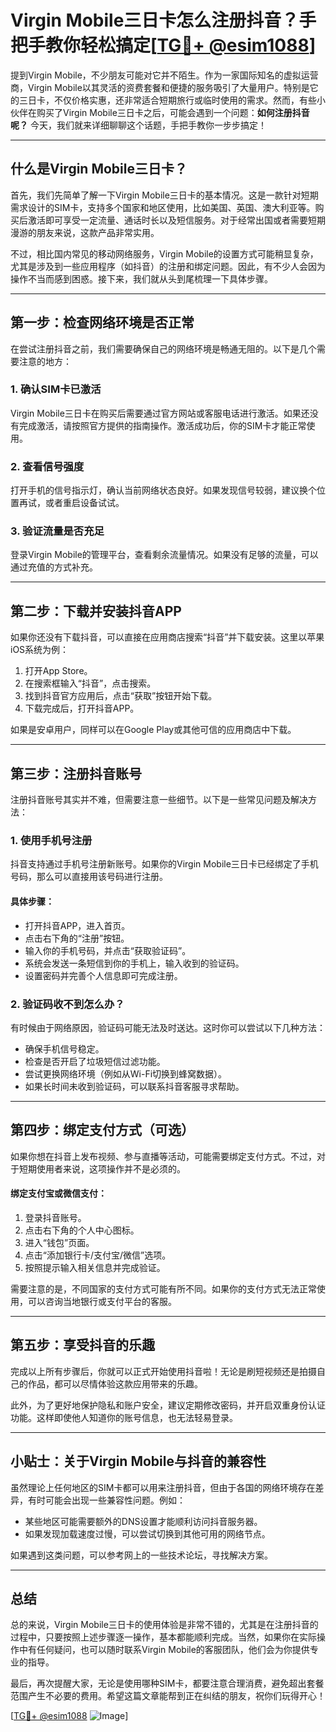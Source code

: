 # Virgin Mobile三日卡怎么注册抖音？手把手教你轻松搞定[[TG💪+ @esim1088](https://t.me/s/esim1088)]

提到Virgin Mobile，不少朋友可能对它并不陌生。作为一家国际知名的虚拟运营商，Virgin Mobile以其灵活的资费套餐和便捷的服务吸引了大量用户。特别是它的三日卡，不仅价格实惠，还非常适合短期旅行或临时使用的需求。然而，有些小伙伴在购买了Virgin Mobile三日卡之后，可能会遇到一个问题：**如何注册抖音呢？** 今天，我们就来详细聊聊这个话题，手把手教你一步步搞定！

---

## **什么是Virgin Mobile三日卡？**

首先，我们先简单了解一下Virgin Mobile三日卡的基本情况。这是一款针对短期需求设计的SIM卡，支持多个国家和地区使用，比如美国、英国、澳大利亚等。购买后激活即可享受一定流量、通话时长以及短信服务。对于经常出国或者需要短期漫游的朋友来说，这款产品非常实用。

不过，相比国内常见的移动网络服务，Virgin Mobile的设置方式可能稍显复杂，尤其是涉及到一些应用程序（如抖音）的注册和绑定问题。因此，有不少人会因为操作不当而感到困惑。接下来，我们就从头到尾梳理一下具体步骤。

---

## **第一步：检查网络环境是否正常**

在尝试注册抖音之前，我们需要确保自己的网络环境是畅通无阻的。以下是几个需要注意的地方：

### 1. 确认SIM卡已激活
Virgin Mobile三日卡在购买后需要通过官方网站或客服电话进行激活。如果还没有完成激活，请按照官方提供的指南操作。激活成功后，你的SIM卡才能正常使用。

### 2. 查看信号强度
打开手机的信号指示灯，确认当前网络状态良好。如果发现信号较弱，建议换个位置再试，或者重启设备试试。

### 3. 验证流量是否充足
登录Virgin Mobile的管理平台，查看剩余流量情况。如果没有足够的流量，可以通过充值的方式补充。

---

## **第二步：下载并安装抖音APP**

如果你还没有下载抖音，可以直接在应用商店搜索“抖音”并下载安装。这里以苹果iOS系统为例：

1. 打开App Store。
2. 在搜索框输入“抖音”，点击搜索。
3. 找到抖音官方应用后，点击“获取”按钮开始下载。
4. 下载完成后，打开抖音APP。

如果是安卓用户，同样可以在Google Play或其他可信的应用商店中下载。

---

## **第三步：注册抖音账号**

注册抖音账号其实并不难，但需要注意一些细节。以下是一些常见问题及解决方法：

### 1. 使用手机号注册
抖音支持通过手机号注册新账号。如果你的Virgin Mobile三日卡已经绑定了手机号码，那么可以直接用该号码进行注册。

#### 具体步骤：
- 打开抖音APP，进入首页。
- 点击右下角的“注册”按钮。
- 输入你的手机号码，并点击“获取验证码”。
- 系统会发送一条短信到你的手机上，输入收到的验证码。
- 设置密码并完善个人信息即可完成注册。

### 2. 验证码收不到怎么办？
有时候由于网络原因，验证码可能无法及时送达。这时你可以尝试以下几种方法：

- 确保手机信号稳定。
- 检查是否开启了垃圾短信过滤功能。
- 尝试更换网络环境（例如从Wi-Fi切换到蜂窝数据）。
- 如果长时间未收到验证码，可以联系抖音客服寻求帮助。

---

## **第四步：绑定支付方式（可选）**

如果你想在抖音上发布视频、参与直播等活动，可能需要绑定支付方式。不过，对于短期使用者来说，这项操作并不是必须的。

#### 绑定支付宝或微信支付：
1. 登录抖音账号。
2. 点击右下角的个人中心图标。
3. 进入“钱包”页面。
4. 点击“添加银行卡/支付宝/微信”选项。
5. 按照提示输入相关信息并完成验证。

需要注意的是，不同国家的支付方式可能有所不同。如果你的支付方式无法正常使用，可以咨询当地银行或支付平台的客服。

---

## **第五步：享受抖音的乐趣**

完成以上所有步骤后，你就可以正式开始使用抖音啦！无论是刷短视频还是拍摄自己的作品，都可以尽情体验这款应用带来的乐趣。

此外，为了更好地保护隐私和账户安全，建议定期修改密码，并开启双重身份认证功能。这样即使他人知道你的账号信息，也无法轻易登录。

---

## **小贴士：关于Virgin Mobile与抖音的兼容性**

虽然理论上任何地区的SIM卡都可以用来注册抖音，但由于各国的网络环境存在差异，有时可能会出现一些兼容性问题。例如：

- 某些地区可能需要额外的DNS设置才能顺利访问抖音服务器。
- 如果发现加载速度过慢，可以尝试切换到其他可用的网络节点。

如果遇到这类问题，可以参考网上的一些技术论坛，寻找解决方案。

---

## **总结**

总的来说，Virgin Mobile三日卡的使用体验是非常不错的，尤其是在注册抖音的过程中，只要按照上述步骤逐一操作，基本都能顺利完成。当然，如果你在实际操作中有任何疑问，也可以随时联系Virgin Mobile的客服团队，他们会为你提供专业的指导。

最后，再次提醒大家，无论是使用哪种SIM卡，都要注意合理消费，避免超出套餐范围产生不必要的费用。希望这篇文章能帮到正在纠结的朋友，祝你们玩得开心！

[[TG💪+ @esim1088](https://t.me/s/esim1088) ![Image](https://i.postimg.cc/4NQfJmqS/Snipaste-2025-05-13-00-14-12.png)]
